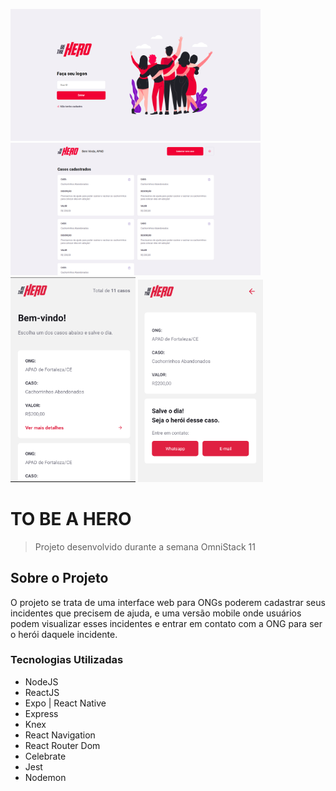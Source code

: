 
 <img src="/assets/logon.png" width=400>   <img src="/assets/profile.png" width=400>
 <img src="/assets/mobile-dashboard.png" width=200>   <img src="/assets/mobile-incident.png" width=200>

 
# TO BE A HERO

>Projeto desenvolvido durante a semana OmniStack 11

## Sobre o Projeto

O projeto se trata de uma interface web para ONGs poderem cadastrar seus incidentes que precisem de ajuda, e uma versão mobile onde usuários podem visualizar esses incidentes e entrar em contato com a ONG para ser o herói daquele incidente.


### Tecnologias Utilizadas

* NodeJS
* ReactJS
* Expo | React Native
* Express
* Knex
* React Navigation
* React Router Dom
* Celebrate
* Jest
* Nodemon



